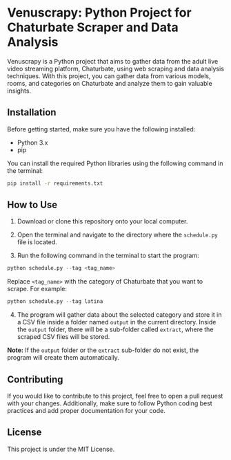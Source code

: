 # Venuscrapy: Python Project for Chaturbate Scraper and Data Analysis
Venuscrapy is a Python project that aims to gather data from the adult live video streaming platform, Chaturbate, using web scraping and data analysis techniques. With this project, you can gather data from various models, rooms, and categories on Chaturbate and analyze them to gain valuable insights.

## Installation

Before getting started, make sure you have the following installed:

* Python 3.x
* pip

You can install the required Python libraries using the following command in the terminal:

```bash 
pip install -r requirements.txt
```

## How to Use

1. Download or clone this repository onto your local computer.

2. Open the terminal and navigate to the directory where the `schedule.py` file is located.

3. Run the following command in the terminal to start the program:
```python 
python schedule.py --tag <tag_name>
```

Replace `<tag_name>` with the category of Chaturbate that you want to scrape. For example:

```python 
python schedule.py --tag latina
```


4. The program will gather data about the selected category and store it in a CSV file inside a folder named `output` in the current directory. Inside the `output` folder, there will be a sub-folder called `extract`, where the scraped CSV files will be stored.

**Note:** If the `output` folder or the `extract` sub-folder do not exist, the program will create them automatically.


## Contributing

If you would like to contribute to this project, feel free to open a pull request with your changes. Additionally, make sure to follow Python coding best practices and add proper documentation for your code.

## License
This project is under the MIT License.